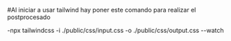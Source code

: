 #Al iniciar a usar tailwind hay poner este comando para realizar el postprocesado

-npx tailwindcss -i ./public/css/input.css -o ./public/css/output.css --watch